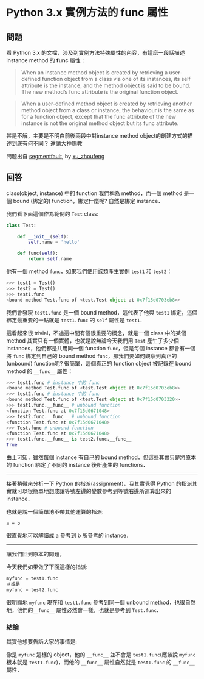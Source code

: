 # Python 3.x 實例方法的 __func__ 屬性

## 問題

看 Python 3.x 的文檔，涉及到實例方法特殊屬性的內容，有這麽一段話描述 instance method 的 __func__ 屬性：

>When an instance method object is created by retrieving a user-defined function object from a class via one of its instances, its self attribute is the instance, and the method object is said to be bound. The new method’s func attribute is the original function object.

>When a user-defined method object is created by retrieving another method object from a class or instance, the behaviour is the same as for a function object, except that the func attribute of the new instance is not the original method object but its func attribute.

甚是不解，主要是不明白前後兩段中對instance method object的創建方式的描述到底有何不同？ 還請大神賜教

問題出自 [segmentfault](https://segmentfault.com/q/1010000005175248/a-1020000005178655), by [xu_zhoufeng](https://segmentfault.com/u/inside)

## 回答

class(object, instance) 中的 function 我們稱為 method，而一個 method 是一個 bound (綁定的) function，綁定什麼呢? 自然是綁定 instance．

我們看下面這個作為範例的 `Test` class:

```python
class Test:
    
    def __init__(self):
        self.name = 'hello'

    def func(self):
        return self.name
```

他有一個 method `func`，如果我們使用該類產生實例 `test1` 和 `test2`：

```python
>>> test1 = Test()
>>> test2 = Test()
>>> test1.func
<bound method Test.func of <test.Test object at 0x7f15d0703eb8>>
```

我們會發現 `test1.func` 是一個 bound method，這代表了他與 `test1` 綁定，這個綁定最重要的一點就是 `test1.func` 的 `self` 屬性是 `test1`．

這看起來很 trivial，不過這中間有個很重要的概念，就是一個 class 中的某個 method 其實只有一個實體，也就是說無論今天我們用 `Test` 產生了多少個 instances，他們都是共用同一個 function `func`，但是每個 instance 都會有一個將 `func` 綁定到自己的 bound method `func`，那我們要如何觀察到真正的(unbound) function呢? 很簡單，這個真正的 function object 被記錄在 bound method 的 `__func__` 屬性：

```python
>>> test1.func # instance 中的 func
<bound method Test.func of <test.Test object at 0x7f15d0703eb8>>
>>> test2.func # instance 中的 func
<bound method Test.func of <test.Test object at 0x7f15d0703320>>
>>> test1.func.__func__ # unbound function
<function Test.func at 0x7f15d0671048>
>>> test2.func.__func__ # unbound function
<function Test.func at 0x7f15d0671048>
>>> Test.func # unbound function
<function Test.func at 0x7f15d0671048>
>>> test1.func.__func__ is test2.func.__func__
True
```

由上可知，雖然每個 instance 有自己的 bound method，但這些其實只是將原本的 function 綁定了不同的 instance 後所產生的 functions．

----------

接著稍微來分析一下 Python 的指派(assignment)，我其實覺得 Python 的指派其實就可以很簡單地想成讓等號左邊的變數參考到等號右邊所運算出來的 instance．

也就是說一個簡單地不帶其他運算的指派:

```
a = b
```

很直覺地可以解讀成 a 參考到 b 所參考的 instance．

----------

讓我們回到原本的問題，

今天我們如果做了下面這樣的指派:

```python
myfunc = test1.func
＃或是
myfunc = test2.func
```

很明顯地 `myfunc` 現在和 `test1.func` 參考到同一個 unbound method，也很自然地，他們的`__func__` 屬性必然會一樣，也就是參考到 `Test.func`．

### 結論

其實他想要告訴大家的事情是:

像是 `myfunc` 這樣的 object，他的 `__func__` 並不會是 `test1.func`(應該說 `myfunc` 根本就是 `test1.func`)，而他的 `__func__` 屬性自然就是 `test1.func` 的 `__func__` 屬性．
